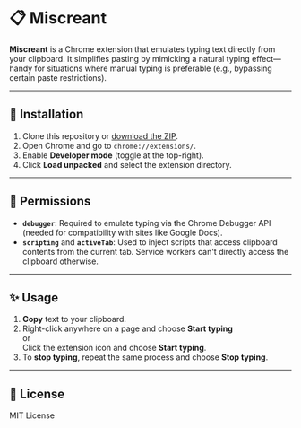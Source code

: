 # 📋 Miscreant

**Miscreant** is a Chrome extension that emulates typing text directly from your clipboard. It simplifies pasting by mimicking a natural typing effect—handy for situations where manual typing is preferable (e.g., bypassing certain paste restrictions).

---

## 🚀 Installation

1. Clone this repository or [download the ZIP](#).
2. Open Chrome and go to `chrome://extensions/`.
3. Enable **Developer mode** (toggle at the top-right).
4. Click **Load unpacked** and select the extension directory.

---

## 🔐 Permissions

- **`debugger`**: Required to emulate typing via the Chrome Debugger API (needed for compatibility with sites like Google Docs).
- **`scripting`** and **`activeTab`**: Used to inject scripts that access clipboard contents from the current tab. Service workers can't directly access the clipboard otherwise.

---

## ✨ Usage

1. **Copy** text to your clipboard.
2. Right-click anywhere on a page and choose **Start typing**  
   or  
   Click the extension icon and choose **Start typing**.
3. To **stop typing**, repeat the same process and choose **Stop typing**.

---

## 📜 License

MIT License

